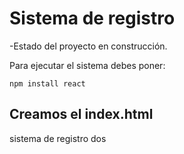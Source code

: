 <h1>Sistema de registro</h1> 

-Estado del proyecto en construcción.

Para ejecutar el sistema debes poner:

```npm install react```

<h2>Creamos el index.html</h2>

sistema de registro dos

